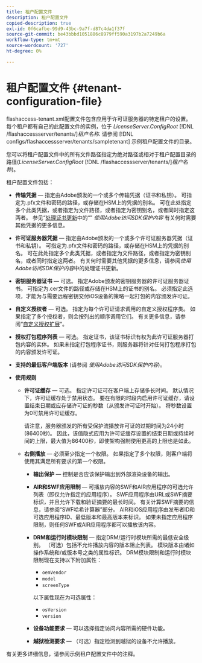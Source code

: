 ```yaml
---
title: 租户配置文件
description: 租户配置文件
copied-description: true
exl-id: 0f6cafbe-99d9-43bc-9a7f-d87c4da1f37f
source-git-commit: be43bbbd1051886c8979ff590a3197b2a7249b6a
workflow-type: tm+mt
source-wordcount: '727'
ht-degree: 0%

---
```


# 租户配置文件 {#tenant-configuration-file}

flashaccess-tenant.xml配置文件包含应用于许可证服务器的特定租户的设置。 每个租户都有自己的此配置文件的实例，位于 *LicenseServer.ConfigRoot* [!DNL /flashaccessserver/tenants/]*租户名称*. 请参阅 [!DNL configs/flashaccessserver/tenants/sampletenant] 示例租户配置文件的目录。

您可以将租户配置文件中的所有文件路径指定为绝对路径或相对于租户配置目录的路径(*LicenseServer.ConfigRoot* [!DNL /flashaccessserver/tenants/]*租户名称*)。

租户配置文件包括：

* **传输凭据**  — 指定由Adobe颁发的一个或多个传输凭据（证书和私钥）。 可指定为.pfx文件和密码的路径，或存储在HSM上的凭据的别名。 可在此处指定多个此类凭据，或者指定为文件路径，或者指定为密钥别名，或者同时指定这两者。 参见“[处理证书更新](../../aaxs-protecting-content/content-implementing-the-license-server/content-handling-cert-updates.md)中的“” *使用Adobe访问SDK保护内容* 有关何时需要其他凭据的更多信息。
* **许可证服务器凭据**  — 指定由Adobe颁发的一个或多个许可证服务器凭据（证书和私钥）。 可指定为.pfx文件和密码的路径，或存储在HSM上的凭据的别名。 可在此处指定多个此类凭据，或者指定为文件路径，或者指定为密钥别名，或者同时指定这两者。 有关何时需要其他凭据的更多信息，请参阅*使用Adobe访问SDK保护内容*中的处理证书更新。
* **密钥服务器证书**  — 可选。 指定Adobe颁发的密钥服务器的许可证服务器证书。 可指定为.cer文件的路径或存储在HSM上的证书的别名。 必须指定此选项，才能为与需要远程密钥交付iOS设备的策略一起打包的内容颁发许可证。
* **自定义授权者**  — 可选。 指定为每个许可证请求调用的自定义授权程序类。 如果指定了多个授权者，则会按列出的顺序调用它们。 有关更多信息，请参阅“[自定义授权扩展](../../aaxs-protected-streaming/custom-authorization-extensions.md)“。
* **授权打包程序列表**  — 可选。 指定证书，该证书标识有权为此许可证服务器打包内容的实体。 如果未指定打包程序证书，则服务器将针对任何打包程序打包的内容颁发许可证。
* **支持的最低客户端版本** (请参阅 *使用Adobe访问SDK保护内容*)。
* **使用规则**

   * **许可证缓存**  — 可选。 指定许可证可在客户端上存储多长时间。 默认情况下，许可证缓存处于禁用状态。 要在有限的时段内启用许可证缓存，请设置结束日期或应存储许可证的秒数（从颁发许可证时开始）。 将秒数设置为0可禁用许可证缓存。

      请注意，服务器颁发的所有受保护流播放许可证的过期时间为24小时(86400秒)。 因此，该值隐式应用为许可证缓存设置的结束日期或持续时间的上限，最大值为86400秒，即使架构强制使用更高的上限也是如此。

   * **右侧播放**  — 必须至少指定一个权限。 如果指定了多个权限，则客户端将使用其满足所有要求的第一个权限。

      * **输出保护**  — 控制是否应该保护输出到外部渲染设备的输出。
      * **AIR和SWF应用限制**  — 可播放内容的SWF和AIR应用程序的可选允许列表（即仅允许指定的应用程序）。 SWF应用程序由URL或SWF摘要标识，并且允许下载和验证摘要的最长时间。 有关计算SWF摘要的信息，请参阅“SWF哈希计算器”部分。 AIR和iOS应用程序由发布者ID和可选应用程序ID、最低版本和最高版本来标识。 如果未指定应用程序限制，则任何SWF或AIR应用程序都可以播放该内容。
      * **DRM和运行时模块限制**  — 指定DRM/运行时模块所需的最低安全级别。 （可选）包括不允许播放内容的版本阻止列表。 模块版本由诸如操作系统和/或版本号之类的属性标识。 DRM模块限制和运行时模块限制现在支持以下附加属性：

         * `oemVendor`
         * `model`
         * `screenType`

         以下属性现在为可选属性：

         * `osVersion`
         * `version`
      * **设备功能要求**  — 可以选择指定访问内容所需的硬件功能。
      * **越狱检测要求**  — （可选）指定检测到越狱的设备不允许播放。



有关更多详细信息，请参阅示例租户配置文件中的注释。

